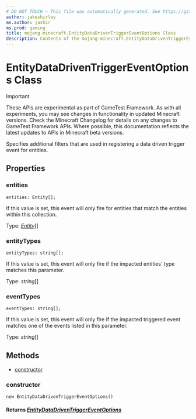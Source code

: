 ```yaml
---
# DO NOT TOUCH — This file was automatically generated. See https://github.com/Mojang/MinecraftScriptingApiDocsGenerator to modify descriptions, examples, etc.
author: jakeshirley
ms.author: jashir
ms.prod: gaming
title: mojang-minecraft.EntityDataDrivenTriggerEventOptions Class
description: Contents of the mojang-minecraft.EntityDataDrivenTriggerEventOptions class.
---
```

# EntityDataDrivenTriggerEventOptions Class
>[!IMPORTANT]
>These APIs are experimental as part of GameTest Framework. As with all experiments, you may see changes in functionality in updated Minecraft versions. Check the Minecraft Changelog for details on any changes to GameTest Framework APIs. Where possible, this documentation reflects the latest updates to APIs in Minecraft beta versions.

Specifies additional filters that are used in registering a data driven trigger event for entities.

## Properties
### **entities**
`entities: Entity[];`

If this value is set, this event will only fire for entities that match the entities within this collection.

Type: [*Entity*](Entity.md)[]


### **entityTypes**
`entityTypes: string[];`

If this value is set, this event will only fire if the impacted entities' type matches this parameter.

Type: *string*[]


### **eventTypes**
`eventTypes: string[];`

If this value is set, this event will only fire if the impacted triggered event matches one of the events listed in this parameter.

Type: *string*[]



## Methods
- [constructor](#constructor)
  
### **constructor**
`
new EntityDataDrivenTriggerEventOptions()
`


#### **Returns** [*EntityDataDrivenTriggerEventOptions*](EntityDataDrivenTriggerEventOptions.md)


